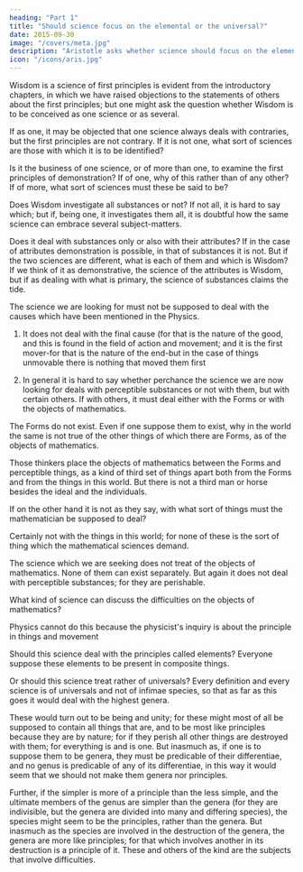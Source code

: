 ```yaml
---
heading: "Part 1"
title: "Should science focus on the elemental or the universal?"
date: 2015-09-30
image: "/covers/meta.jpg"
description: "Aristotle asks whether science should focus on the elemental or the universal"
icon: "/icons/aris.jpg"
---
```




Wisdom is a science of first principles is evident from the introductory chapters, in which we have raised objections to the statements of others about the first principles; but one might ask the question whether Wisdom is to be conceived as one science or as several. 

If as one, it may be objected that one science always deals with contraries, but the first principles are not contrary. If it is not one, what sort of sciences are those with which it is to be identified?

Is it the business of one science, or of more than one, to examine the first principles of demonstration? If of one, why of this rather than of any other? If of more, what sort of sciences must these be said to be?

Does Wisdom investigate all substances or not? If not all, it is hard to say which; but if, being one, it investigates them all, it is doubtful how the same science can embrace several subject-matters.

Does it deal with substances only or also with their attributes? If in the case of attributes demonstration is possible, in that of substances it is not. But if the two sciences are different, what is each of them and which is Wisdom? If we think of it as demonstrative, the science of the attributes is Wisdom, but if as dealing with what is primary, the science of substances claims the tide.

The science we are looking for must not be supposed to deal with the causes which have been mentioned in the Physics. 

1. It does not deal with the final cause (for that is the nature of the good, and this is found in the field of action and movement; and it is the first mover-for that is the nature of the end-but in the case of things unmovable there is nothing that moved them first

2. In general it is hard to say whether perchance the science we are now looking for deals with perceptible substances or not with them, but with certain others. If with others, it must deal either with the Forms or with the objects of mathematics. 

The Forms do not exist. Even if one suppose them to exist, why in the world the same is not true of the other things of which there are Forms, as of the objects of mathematics. 

Those thinkers place the objects of mathematics between the Forms and perceptible things, as a kind of third set of things apart both from the Forms and from the things in this world. But there is not a third man or horse besides the ideal and the individuals. 

If on the other hand it is not as they say, with what sort of things must the mathematician be supposed to deal? 

Certainly not with the things in this world; for none of these is the sort of thing which the mathematical sciences demand.

The science which we are seeking does not treat of the objects of mathematics. None of them can exist separately. But again it does not deal with perceptible substances; for they are perishable.

What kind of science can discuss the difficulties on the objects of mathematics?

Physics cannot do this because the physicist's inquiry is about the principle in things and movement

<!-- nor yet to the science which inquires into demonstration and science; for this is just the subject which it investigates. It remains then that it is the philosophy which we have set before ourselves that treats of those subjects. -->

Should this science deal with the principles called elements?  Everyone suppose these elements to be present in composite things. 

Or should this science treat rather of universals? Every definition and every science is of universals and not of infimae species, so that as far as this goes it would deal with the highest genera. 

These would turn out to be being and unity; for these might most of all be supposed to contain all things that are, and to be most like principles because they are by nature; for if they perish all other things are destroyed with them; for everything is and is one. But inasmuch as, if one is to suppose them to be genera, they must be predicable of their differentiae, and no genus is predicable of any of its differentiae, in this way it would seem that we should not make them genera nor principles. 

Further, if the simpler is more of a principle than the less simple, and the ultimate members of the genus are simpler than the genera (for they are indivisible, but the genera are divided into many and differing species), the species might seem to be the principles, rather than the genera. But inasmuch as the species are involved in the destruction of the genera, the genera are more like principles; for that which involves another in its destruction is a principle of it. These and others of the kind are the subjects that involve difficulties.

